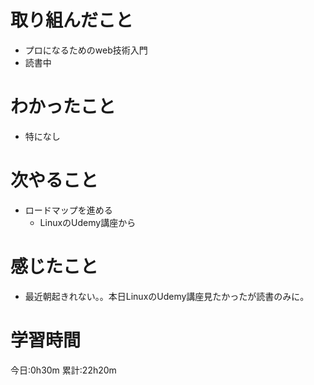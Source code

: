 # 取り組んだこと
  - プロになるためのweb技術入門
   - 読書中

# わかったこと
  -  特になし

# 次やること
  - ロードマップを進める
    - LinuxのUdemy講座から

# 感じたこと
 - 最近朝起きれない。。本日LinuxのUdemy講座見たかったが読書のみに。 

# 学習時間
今日:0h30m
累計:22h20m
